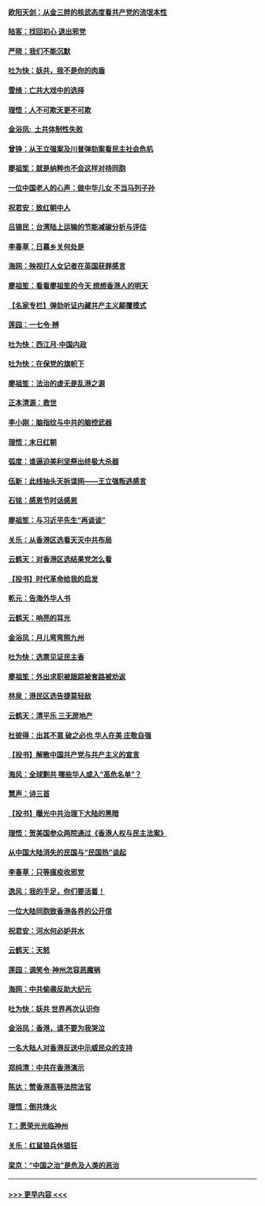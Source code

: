 #### [欧阳天剑：从金三胖的核武态度看共产党的流氓本性](../pages/nsc993/n11702238.md?t=12051755) 
#### [陆客：找回初心 退出邪党](../pages/nsc993/n11702213.md?t=12051755) 
#### [严晓：我们不能沉默](../pages/nsc993/n11702110.md?t=12051755) 
#### [吐为快：妖共，我不是你的肉盾](../pages/nsc993/n11701366.md?t=12051755) 
#### [雪绮：亡共大戏中的选择](../pages/nsc993/n11699922.md?t=12051755) 
#### [理悟：人不可欺天更不可欺](../pages/nsc993/n11699657.md?t=12051755) 
#### [金浴凤:  土共体制性失败](../pages/nsc993/n11699361.md?t=12051755) 
#### [曾铮：从王立强案及川普弹劾案看民主社会危机](../pages/nsc993/n11699318.md?t=12051755) 
#### [廖祖笙：就是纳粹也不会这样对待同胞](../pages/nsc993/n11697658.md?t=12051755) 
#### [一位中国老人的心声：做中华儿女 不当马列子孙](../pages/nsc993/n11697525.md?t=12051755) 
#### [祝君安：致红朝中人](../pages/nsc993/n11697518.md?t=12051755) 
#### [吕锡民：台湾陆上运输的节能减碳分析与评估](../pages/nsc993/n11694983.md?t=12051755) 
#### [李春草：日暮乡关何处是](../pages/nsc993/n11694805.md?t=12051755) 
#### [海网：殃视打人女记者在英国获罪感言](../pages/nsc993/n11693832.md?t=12051755) 
#### [廖祖笙：看看廖祖笙的今天 想想香港人的明天](../pages/nsc993/n11693707.md?t=12051755) 
#### [【名家专栏】弹劾听证内藏共产主义颠覆模式](../pages/nsc993/n11693563.md?t=12051755) 
#### [莲园：一七令‧辨](../pages/nsc993/n11692558.md?t=12051755) 
#### [吐为快：西江月·中国内政](../pages/nsc993/n11692071.md?t=12051755) 
#### [吐为快：在保党的旗帜下](../pages/nsc993/n11691188.md?t=12051755) 
#### [廖祖笙：法治的虚无是乱港之源](../pages/nsc993/n11690605.md?t=12051755) 
#### [正本清源：救世](../pages/nsc993/n11689134.md?t=12051755) 
#### [李小刚：脑指纹与中共的脑控武器](../pages/nsc993/n11688900.md?t=12051755) 
#### [理悟：末日红朝](../pages/nsc993/n11688829.md?t=12051755) 
#### [弧度：谁逼迫美利坚祭出终极大杀器](../pages/nsc993/n11688735.md?t=12051755) 
#### [伍新：此线抽头天拆谍网——王立强叛逃感言](../pages/nsc993/n11687981.md?t=12051755) 
#### [石铭：感恩节时话感恩](../pages/nsc993/n11687568.md?t=12051755) 
#### [廖祖笙：与习近平先生“再谈谈”](../pages/nsc993/n11687005.md?t=12051755) 
#### [关乐：从香港区选看天灭中共布局](../pages/nsc993/n11686647.md?t=12051755) 
#### [云鹤天：对香港区选结果党怎么看](../pages/nsc993/n11686216.md?t=12051755) 
#### [【投书】时代革命给我的启发](../pages/nsc993/n11684287.md?t=12051755) 
#### [乾元：告海外华人书](../pages/nsc993/n11684044.md?t=12051755) 
#### [云鹤天：响亮的耳光](../pages/nsc993/n11684254.md?t=12051755) 
#### [金浴凤：月儿弯弯照九州](../pages/nsc993/n11684231.md?t=12051755) 
#### [吐为快：选票见证民主香](../pages/nsc993/n11684206.md?t=12051755) 
#### [廖祖笙：外出求职被跟踪被套路被劝返](../pages/nsc993/n11683874.md?t=12051755) 
#### [林泉：港民区选告捷莫轻敌](../pages/nsc993/n11683930.md?t=12051755) 
#### [云鹤天：清平乐 三无房地产](../pages/nsc993/n11681521.md?t=12051755) 
#### [杜彼得：出其不意 破之必也 华人在美 庄敬自强](../pages/nsc993/n11679554.md?t=12051755) 
#### [【投书】解散中国共产党与共产主义的宣言](../pages/nsc993/n11679177.md?t=12051755) 
#### [海风：全球剿共 哪些华人或入“高危名单”？](../pages/nsc993/n11678617.md?t=12051755) 
#### [慧声：诗三首](../pages/nsc993/n11678848.md?t=12051755) 
#### [【投书】曝光中共治理下大陆的黑暗](../pages/nsc993/n11678674.md?t=12051755) 
#### [理悟：贺美国参众两院通过《香港人权与民主法案》](../pages/nsc993/n11678104.md?t=12051755) 
#### [从中国大陆消失的民国与“民国热”谈起](../pages/nsc993/n11678075.md?t=12051755) 
#### [李春草：只等瘟疫收邪党](../pages/nsc993/n11677308.md?t=12051755) 
#### [逸风：我的手足，你们要活着！](../pages/nsc993/n11676352.md?t=12051755) 
#### [一位大陆同胞致香港各界的公开信](../pages/nsc993/n11675761.md?t=12051755) 
#### [祝君安：河水何必妒井水](../pages/nsc993/n11675746.md?t=12051755) 
#### [云鹤天：天怒](../pages/nsc993/n11675718.md?t=12051755) 
#### [莲园：调笑令‧神州怎容恶魔祸](../pages/nsc993/n11675648.md?t=12051755) 
#### [海网：中共偷袭反助大纪元](../pages/nsc993/n11673515.md?t=12051755) 
#### [吐为快：妖共 世界再次认识你](../pages/nsc993/n11673506.md?t=12051755) 
#### [金浴凤：香港，请不要为我哭泣](../pages/nsc993/n11673248.md?t=12051755) 
#### [一名大陆人对香港反送中示威民众的支持](../pages/nsc993/n11672615.md?t=12051755) 
#### [郑纯清：中共在香港演示](../pages/nsc993/n11670539.md?t=12051755) 
#### [陈达：赞香港高等法院法官](../pages/nsc993/n11669542.md?t=12051755) 
#### [理悟：倒共烽火](../pages/nsc993/n11668844.md?t=12051755) 
#### [T：愿荣光光临神州](../pages/nsc993/n11668421.md?t=12051755) 
#### [关乐：红鼠狼兵休猖狂](../pages/nsc993/n11668378.md?t=12051755) 
#### [梁京：“中国之治”是危及人类的恶治](../pages/nsc993/n11668328.md?t=12051755) 

----
#### [ >>> 更早内容 <<< ](../indexes/nsc993-earlier.md)
